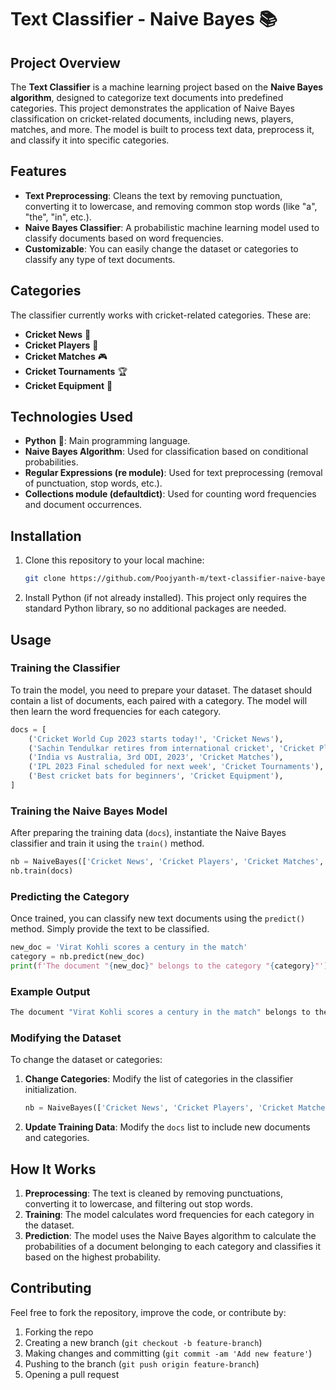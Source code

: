 
# Text Classifier - Naive Bayes 📚

## Project Overview

The **Text Classifier** is a machine learning project based on the **Naive Bayes algorithm**, designed to categorize text documents into predefined categories. This project demonstrates the application of Naive Bayes classification on cricket-related documents, including news, players, matches, and more. The model is built to process text data, preprocess it, and classify it into specific categories.

## Features

- **Text Preprocessing**: Cleans the text by removing punctuation, converting it to lowercase, and removing common stop words (like "a", "the", "in", etc.).
- **Naive Bayes Classifier**: A probabilistic machine learning model used to classify documents based on word frequencies.
- **Customizable**: You can easily change the dataset or categories to classify any type of text documents.

## Categories

The classifier currently works with cricket-related categories. These are:

- **Cricket News** 📰
- **Cricket Players** 🏏
- **Cricket Matches** 🎮
- **Cricket Tournaments** 🏆
- **Cricket Equipment** 🏏

## Technologies Used

- **Python** 🐍: Main programming language.
- **Naive Bayes Algorithm**: Used for classification based on conditional probabilities.
- **Regular Expressions (re module)**: Used for text preprocessing (removal of punctuation, stop words, etc.).
- **Collections module (defaultdict)**: Used for counting word frequencies and document occurrences.

## Installation

1. Clone this repository to your local machine:
   ```bash
   git clone https://github.com/Poojyanth-m/text-classifier-naive-bayes.git
   ```

2. Install Python (if not already installed). This project only requires the standard Python library, so no additional packages are needed.

## Usage

### Training the Classifier

To train the model, you need to prepare your dataset. The dataset should contain a list of documents, each paired with a category. The model will then learn the word frequencies for each category.

```python
docs = [
    ('Cricket World Cup 2023 starts today!', 'Cricket News'),
    ('Sachin Tendulkar retires from international cricket', 'Cricket Players'),
    ('India vs Australia, 3rd ODI, 2023', 'Cricket Matches'),
    ('IPL 2023 Final scheduled for next week', 'Cricket Tournaments'),
    ('Best cricket bats for beginners', 'Cricket Equipment'),
]
```

### Training the Naive Bayes Model

After preparing the training data (`docs`), instantiate the Naive Bayes classifier and train it using the `train()` method.

```python
nb = NaiveBayes(['Cricket News', 'Cricket Players', 'Cricket Matches', 'Cricket Tournaments', 'Cricket Equipment'])
nb.train(docs)
```

### Predicting the Category

Once trained, you can classify new text documents using the `predict()` method. Simply provide the text to be classified.

```python
new_doc = 'Virat Kohli scores a century in the match'
category = nb.predict(new_doc)
print(f'The document "{new_doc}" belongs to the category "{category}"')
```

### Example Output

```bash
The document "Virat Kohli scores a century in the match" belongs to the category "Cricket Players"
```

### Modifying the Dataset

To change the dataset or categories:

1. **Change Categories**: Modify the list of categories in the classifier initialization.
   ```python
   nb = NaiveBayes(['Cricket News', 'Cricket Players', 'Cricket Matches', 'Cricket Tournaments', 'Cricket Equipment'])
   ```

2. **Update Training Data**: Modify the `docs` list to include new documents and categories.

## How It Works

1. **Preprocessing**: The text is cleaned by removing punctuations, converting it to lowercase, and filtering out stop words.
2. **Training**: The model calculates word frequencies for each category in the dataset.
3. **Prediction**: The model uses the Naive Bayes algorithm to calculate the probabilities of a document belonging to each category and classifies it based on the highest probability.

## Contributing

Feel free to fork the repository, improve the code, or contribute by:

1. Forking the repo
2. Creating a new branch (`git checkout -b feature-branch`)
3. Making changes and committing (`git commit -am 'Add new feature'`)
4. Pushing to the branch (`git push origin feature-branch`)
5. Opening a pull request
